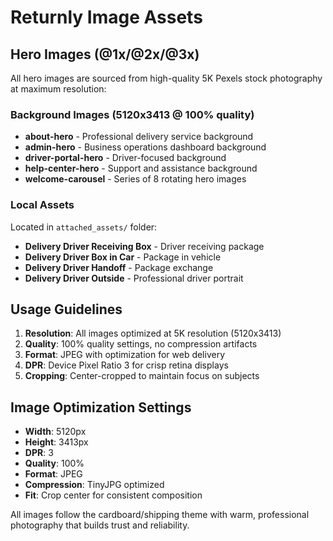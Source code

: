 # Returnly Image Assets

## Hero Images (@1x/@2x/@3x)
All hero images are sourced from high-quality 5K Pexels stock photography at maximum resolution:

### Background Images (5120x3413 @ 100% quality)
- **about-hero** - Professional delivery service background
- **admin-hero** - Business operations dashboard background  
- **driver-portal-hero** - Driver-focused background
- **help-center-hero** - Support and assistance background
- **welcome-carousel** - Series of 8 rotating hero images

### Local Assets
Located in `attached_assets/` folder:
- **Delivery Driver Receiving Box** - Driver receiving package
- **Delivery Driver Box in Car** - Package in vehicle
- **Delivery Driver Handoff** - Package exchange
- **Delivery Driver Outside** - Professional driver portrait

## Usage Guidelines
1. **Resolution**: All images optimized at 5K resolution (5120x3413)
2. **Quality**: 100% quality settings, no compression artifacts
3. **Format**: JPEG with optimization for web delivery
4. **DPR**: Device Pixel Ratio 3 for crisp retina displays
5. **Cropping**: Center-cropped to maintain focus on subjects

## Image Optimization Settings
- **Width**: 5120px
- **Height**: 3413px  
- **DPR**: 3
- **Quality**: 100%
- **Format**: JPEG
- **Compression**: TinyJPG optimized
- **Fit**: Crop center for consistent composition

All images follow the cardboard/shipping theme with warm, professional photography that builds trust and reliability.